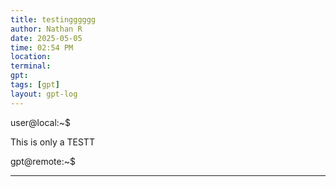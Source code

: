 ```yaml
---
title: testingggggg
author: Nathan R
date: 2025-05-05
time: 02:54 PM
location: 
terminal: 
gpt: 
tags: [gpt]
layout: gpt-log
---
```


<p class="terminal-line matrix user">user@local:~$</p>
<p>This is only a TESTT</p>

<p class="terminal-line matrix gpt">gpt@remote:~$</p>
<p></p>

<hr>